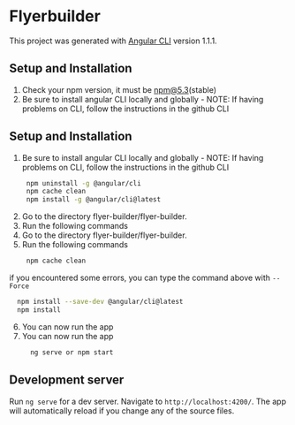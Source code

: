 # Flyerbuilder

This project was generated with [Angular CLI](https://github.com/angular/angular-cli) version 1.1.1.


## Setup and Installation
1. Check your npm version, it must be npm@5.3(stable)
2. Be sure to install angular CLI locally and globally - NOTE: If having problems on CLI, follow the instructions in the github CLI

## Setup and Installation

1. Be sure to install angular CLI locally and globally - NOTE: If having problems on CLI, follow the instructions in the github CLI
   ```bash
    npm uninstall -g @angular/cli
    npm cache clean
    npm install -g @angular/cli@latest
   ```
2. Go to the directory flyer-builder/flyer-builder.
3. Run the following commands
4. Go to the directory flyer-builder/flyer-builder.
5. Run the following commands
   ```bash
    npm cache clean
   ```
  if you encountered some errors, you can type the command above with ```--Force``` 

   ```bash
     npm install --save-dev @angular/cli@latest
     npm install
   ```
6. You can now run the app
7. You can now run the app
   ```bash
     ng serve or npm start
   ``` 

## Development server

Run `ng serve` for a dev server. Navigate to `http://localhost:4200/`. The app will automatically reload if you change any of the source files.


